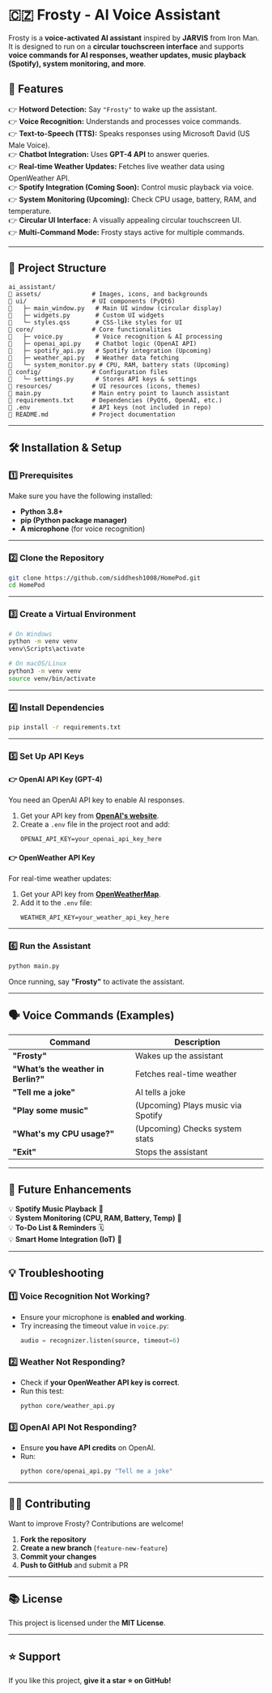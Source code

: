 # 🇨🇿 Frosty - AI Voice Assistant  


Frosty is a **voice-activated AI assistant** inspired by **JARVIS** from Iron Man. It is designed to run on a **circular touchscreen interface** and supports **voice commands for AI responses, weather updates, music playback (Spotify), system monitoring, and more**.  

## **🚀 Features**
👉 **Hotword Detection:** Say `"Frosty"` to wake up the assistant.  
👉 **Voice Recognition:** Understands and processes voice commands.  
👉 **Text-to-Speech (TTS):** Speaks responses using Microsoft David (US Male Voice).  
👉 **Chatbot Integration:** Uses **GPT-4 API** to answer queries.  
👉 **Real-time Weather Updates:** Fetches live weather data using OpenWeather API.  
👉 **Spotify Integration (Coming Soon):** Control music playback via voice.  
👉 **System Monitoring (Upcoming):** Check CPU usage, battery, RAM, and temperature.  
👉 **Circular UI Interface:** A visually appealing circular touchscreen UI.  
👉 **Multi-Command Mode:** Frosty stays active for multiple commands.  

---

## **📂 Project Structure**
```
ai_assistant/
 assets/              # Images, icons, and backgrounds
 ui/                  # UI components (PyQt6)
   ├─ main_window.py   # Main UI window (circular display)
   ├─ widgets.py       # Custom UI widgets
   └─ styles.qss       # CSS-like styles for UI
 core/                # Core functionalities
   ├─ voice.py         # Voice recognition & AI processing
   ├─ openai_api.py    # Chatbot logic (OpenAI API)
   ├─ spotify_api.py   # Spotify integration (Upcoming)
   ├─ weather_api.py   # Weather data fetching
   └─ system_monitor.py # CPU, RAM, battery stats (Upcoming)
 config/              # Configuration files
   └─ settings.py      # Stores API keys & settings
 resources/           # UI resources (icons, themes)
 main.py              # Main entry point to launch assistant
 requirements.txt     # Dependencies (PyQt6, OpenAI, etc.)
 .env                 # API keys (not included in repo)
 README.md            # Project documentation
```

---

## **🛠️ Installation & Setup**
### **1️⃣ Prerequisites**
Make sure you have the following installed:
- **Python 3.8+**  
- **pip (Python package manager)**  
- **A microphone** (for voice recognition)

---

### **2️⃣ Clone the Repository**
```bash
git clone https://github.com/siddhesh1008/HomePod.git
cd HomePod
```

---

### **3️⃣ Create a Virtual Environment**
```bash
# On Windows
python -m venv venv
venv\Scripts\activate

# On macOS/Linux
python3 -m venv venv
source venv/bin/activate
```

---

### **4️⃣ Install Dependencies**
```bash
pip install -r requirements.txt
```

---

### **5️⃣ Set Up API Keys**
#### **👉 OpenAI API Key (GPT-4)**
You need an OpenAI API key to enable AI responses.

1. Get your API key from **[OpenAI's website](https://platform.openai.com/)**.  
2. Create a `.env` file in the project root and add:
   ```
   OPENAI_API_KEY=your_openai_api_key_here
   ```

#### **👉 OpenWeather API Key**
For real-time weather updates:

1. Get your API key from **[OpenWeatherMap](https://home.openweathermap.org/api_keys)**.  
2. Add it to the `.env` file:
   ```
   WEATHER_API_KEY=your_weather_api_key_here
   ```

---

### **6️⃣ Run the Assistant**
```bash
python main.py
```
Once running, say **"Frosty"** to activate the assistant.

---

## **🗣️ Voice Commands (Examples)**
| Command | Description |
|---------|------------|
| **"Frosty"** | Wakes up the assistant |
| **"What’s the weather in Berlin?"** | Fetches real-time weather |
| **"Tell me a joke"** | AI tells a joke |
| **"Play some music"** | (Upcoming) Plays music via Spotify |
| **"What's my CPU usage?"** | (Upcoming) Checks system stats |
| **"Exit"** | Stops the assistant |

---

## **📝 Future Enhancements**
💡 **Spotify Music Playback** 🎵  
💡 **System Monitoring (CPU, RAM, Battery, Temp)** 💪  
💡 **To-Do List & Reminders** 🗓️  
💡 **Smart Home Integration (IoT)** 🏡  

---

## **💡 Troubleshooting**
### **1️⃣ Voice Recognition Not Working?**
- Ensure your microphone is **enabled and working**.
- Try increasing the timeout value in `voice.py`:
  ```python
  audio = recognizer.listen(source, timeout=6)
  ```

### **2️⃣ Weather Not Responding?**
- Check if **your OpenWeather API key is correct**.
- Run this test:
  ```bash
  python core/weather_api.py
  ```

### **3️⃣ OpenAI API Not Responding?**
- Ensure **you have API credits** on OpenAI.
- Run:
  ```bash
  python core/openai_api.py "Tell me a joke"
  ```

---

## **👨‍💻 Contributing**
Want to improve Frosty? Contributions are welcome!  

1. **Fork the repository**  
2. **Create a new branch** (`feature-new-feature`)  
3. **Commit your changes**  
4. **Push to GitHub** and submit a PR  

---

## **📚 License**
This project is licensed under the **MIT License**.

---

## **⭐ Support**
If you like this project, **give it a star ⭐ on GitHub!**  

